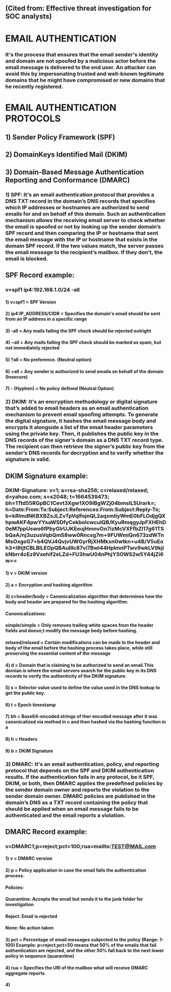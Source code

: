## (Cited from: Effective threat investigation for SOC analysts)

# EMAIL AUTHENTICATION

### It's the process that ensures that the email sender's identity and domain are not spoofed by a malicious actor before the email message is delivered to the end user. An attacker can avoid this by impersonating trusted and well-known legitimate domains that he might have compromised or new domains that he recently registered.

# EMAIL AUTHENTICATION PROTOCOLS

## 1) Sender Policy Framework (SPF)

## 2) DomainKeys Identified Mail (DKIM)

## 3) Domain-Based Message Authentication Reporting and Conformance (DMARC) 


### 1) SPF:  It's an email authentication protocol that provides a DNS TXT record in the domain’s DNS records that specifies which IP addresses or hostnames are authorized to send emails for and on behalf of this domain. Such an authentication mechanism allows the receiving email server to check whether the email is spoofed or not by looking up the sender domain’s SPF record and then comparing the IP or hostname that sent the email message with the IP or hostname that exists in the domain SPF record. If the two values match, the server passes the email message to the recipient’s mailbox. If they don’t, the email is blocked.  

## SPF Record example: 

### v=spf1 ip4:192.168.1.0/24 -all

#### 1) v=spf1 = SPF Version

#### 2) ip4:IP_ADDRESS/CIDR = Specifies the domain's email should be sent from an IP address in a specific range

#### 3) -all = Any mails failing the SPF check should be rejected outright

#### 4) ~all = Any mails failing the SPF check should be marked as spam, but not immediately rejected

#### 5) ?all = No preference. (Neutral option) 

#### 6) +all = Any sender is authorized to send emails on behalf of the domain (Insecure)

#### 7) - (Hyphen) = No policy defined (Neutral Option)

### 2) DKIM: It's an encryption methodology or digital signature that’s added to email headers as an email authentication mechanism to prevent email spoofing attempts. To generate the digital signature, it hashes the email message body and encrypts it alongside a list of the email header parameters using the private key. Then, it publishes the public key in the DNS records of the signer’s domain as a DNS TXT record type. The recipient can then retrieve the signer’s public key from the sender’s DNS records for decryption and to verify whether the signature is valid.

## DKIM Signature example: 

### DKIM-Signature: v=1; a=rsa-sha256; c=relaxed/relaxed; d=yahoo.com; s=s2048; t=1664539473; bh=1Ttd55RGpBC1Cevt3Xgw1XO9lBgWZj04bmslL5Urark=; h=Date:From:To:Subject:References:From:Subject:Reply-To; b=kRlmdNKBXBZsJLZvTpVqlfojnQL2aqxmliyWmE0bFLOdjgQXhpwAKF4pwYYsaWSDfyCekboIcwcuIQB/KyuRmqgyJpFXHEhD0eM7ppUswo6fPbyGIrUJKEeujHmnvOn7izMcVXFfbZl17g61TSbQaA/nj3uzusVqbQmS8ww0Rncsg7m+9FUWmiQn673zdWTnMsOxgoG7+b4QVJ4QvjvUWGyrRjXHMkxn0wtkn+u4B/V5uEoh3+I8tjtCBLBlLEOpQBAuIllc87vi7BwI44HplmnPTwv9wkLV9kjikNbrr4cEz9Vxehif2eLZd+FU3hwU04nPhjYSOWS2w5Y44jZi6w==

#### 1) v = DKIM version

#### 2) a = Encryption and hashing algorithm

#### 3) c=header/body =  Canonicalization algorithm that determines how the body and header are prepared for the hashing algorithm.

#### Canonicalizations:

#### simple/simple = Only removes trailing white spaces from the header fields and doesn;t modify the message body before hashing.

#### relaxed/relaxed = Certain modifications can be made to the header and body of the email before the hashing process takes place, while still preserving the essential content of the message

#### 4) d = Domain that is claiming to be authorized to send an email.This domian is where the email servers search for the public key in its DNS records to verify the authenticity of the DKIM signature.

#### 5) s = Selector value used to define the value used in the DNS lookup to get the public key.

#### 6) t = Epoch timestamp

#### 7) bh = Base64-encoded strings of ther encoded message after it was canonicalized via method in c and then hashed via the hashing function in a

#### 8) h = Headers

#### 9) b = DKIM Signature

### 3) DMARC: It's an email authentication, policy, and reporting protocol that depends on the SPF and DKIM authentication results. If the authentication fails in any protocol, be it SPF, DKIM, or both, then DMARC applies the predefined policies by the sender domain owner and reports the violation to the sender domain owner. DMARC policies are published in the domain’s DNS as a TXT record containing the policy that should be applied when an email message fails to be authenticated and the email reports a violation.

## DMARC Record example: 

### v=DMARC1;p=reject;pct=100;rua=mailto:TEST@MAIL.com

#### 1) v = DMARC version

#### 2) p = Policy application in case the email fails the authentication process. 

#### Policies: 

#### Quarantine: Accepts the email but sends it to the junk folder for investigation

#### Reject: Email is rejected

#### None: No action taken

#### 3) pct = Percentage of email messages subjected to the policy (Range: 1-100) Example: p=reject;pct=50 means that 50% of the emails that fail authentication are rejected, and the other 50% fall back to the next lower policy in sequence (quarantine)

#### 4) rua = Specifies the URI of the mailbox what will receive DMARC aggregate reports

#### 4) 
